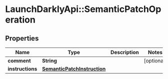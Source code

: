# LaunchDarklyApi::SemanticPatchOperation

## Properties
Name | Type | Description | Notes
------------ | ------------- | ------------- | -------------
**comment** | **String** |  | [optional] 
**instructions** | [**SemanticPatchInstruction**](SemanticPatchInstruction.md) |  | 


